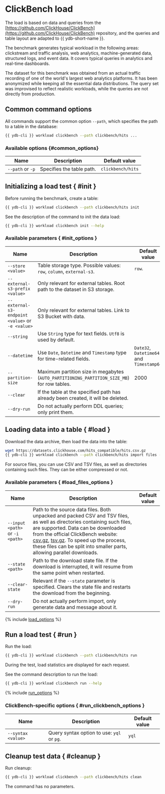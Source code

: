 # ClickBench load

The load is based on data and queries from the [https://github.com/ClickHouse/ClickBench](https://github.com/ClickHouse/ClickBench) repository, and the queries and table layout are adapted to {{ ydb-short-name }}.

The benchmark generates typical workload in the following areas: clickstream and traffic analysis, web analytics, machine-generated data, structured logs, and event data. It covers typical queries in analytics and real-time dashboards.

The dataset for this benchmark was obtained from an actual traffic recording of one of the world's largest web analytics platforms. It has been anonymized while keeping all the essential data distributions. The query set was improvised to reflect realistic workloads, while the queries are not directly from production.

## Common command options

All commands support the common option `--path`, which specifies the path to a table in the database:

```bash
{{ ydb-cli }} workload clickbench --path clickbench/hits ...
```

### Available options {#common_options}

| Name          | Description                                                       | Default value             |
|----------------------|---------------------------------------------------------------------------|---------------------------|
| `--path` or `-p`     | Specifies the table path.                                           | `clickbench/hits`         |

## Initializing a load test { #init }

Before running the benchmark, create a table:

```bash
{{ ydb-cli }} workload clickbench --path clickbench/hits init
```

See the description of the command to init the data load:

```bash
{{ ydb-cli }} workload clickbench init --help
```

### Available parameters { #init_options }

| Name          | Description                                                       | Default value             |
|--------------------------------------------------|---------------------------------------------------------------------------|----------------------------|
| `--store <value>`                                | Table storage type. Possible values: `row`, `column`, `external-s3`.      | `row`.                     |
| `--external-s3-prefix <value>`                   | Only relevant for external tables. Root path to the dataset in S3 storage.|                            |
| `--external-s3-endpoint <value>` or `-e <value>` | Only relevant for external tables. Link to S3 Bucket with data.           |                            |
| `--string`                                       | Use `String` type for text fields. `Utf8` is used by default.             |                            |
| `--datetime`                                     | Use `Date`, `Datetime` and `Timestamp` type for time-related fields.      | `Date32`, `Datetime64` and `Timestamp64` |
| `--partition-size` | Maximum partition size in megabytes (`AUTO_PARTITIONING_PARTITION_SIZE_MB`) for row tables. | 2000 |
| `--clear`          | If the table at the specified path has already been created, it will be deleted.             |        |
| `--dry-run`        | Do not actually perform DDL queries; only print them.                                        |        |
## Loading data into a table { #load }

Download the data archive, then load the data into the table:

```bash
wget https://datasets.clickhouse.com/hits_compatible/hits.csv.gz
{{ ydb-cli }} workload clickbench --path clickbench/hits import files --input hits.csv.gz
```

For source files, you can use CSV and TSV files, as well as directories containing such files. They can be either compressed or not.

### Available parameters { #load_files_options }

| Name | Description | Default value |
|---|---|---|
| `--input <path>` or `-i <path>` | Path to the source data files. Both unpacked and packed CSV and TSV files, as well as directories containing such files, are supported. Data can be downloaded from the official ClickBench website: [csv.gz](https://datasets.clickhouse.com/hits_compatible/hits.csv.gz), [tsv.gz](https://datasets.clickhouse.com/hits_compatible/hits.tsv.gz). To speed up the process, these files can be split into smaller parts, allowing parallel downloads. | |
| `--state <path>`                | Path to the download state file. If the download is interrupted, it will resume from the same point when restarted.                                                                                                                                                                                                                                                                                                                                           | |
| `--clear-state`                 | Relevant if the `--state` parameter is specified. Clears the state file and restarts the download from the beginning.                                                                                                                                                                                                                                                                                                                                          | |
| `--dry-run`                     | Do not actually perform import, only generate data and message about it. | |

{% include [load_options](./_includes/workload/load_options.md) %}

## Run a load test { #run }

Run the load:

```bash
{{ ydb-cli }} workload clickbench --path clickbench/hits run
```

During the test, load statistics are displayed for each request.

See the command description to run the load:

```bash
{{ ydb-cli }} workload clickbench run --help
```

{% include [run_options](./_includes/workload/run_options.md) %}

### ClickBench-specific options { #run_clickbench_options }

| Name               | Description                                              | Default value |
|--------------------|----------------------------------------------------------|---------------|
| `--syntax <value>` | Query syntax option to use: `yql` or `pg`. | `yql` |

## Cleanup test data { #cleanup }

Run cleanup:

```bash
{{ ydb-cli }} workload clickbench --path clickbench/hits clean
```

The command has no parameters.
